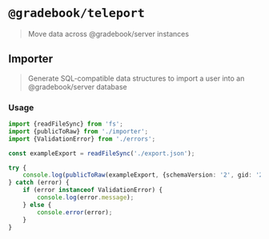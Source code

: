 # `@gradebook/teleport`

> Move data across @gradebook/server instances

## Importer

> Generate SQL-compatible data structures to import a user into an @gradebook/server database

### Usage

```ts
import {readFileSync} from 'fs';
import {publicToRaw} from './importer';
import {ValidationError} from './errors';

const exampleExport = readFileSync('./export.json');

try {
	console.log(publicToRaw(exampleExport, {schemaVersion: '2', gid: '206221626381630023572'}));
} catch (error) {
	if (error instanceof ValidationError) {
		console.log(error.message);
	} else {
		console.error(error);
	}
}
```
